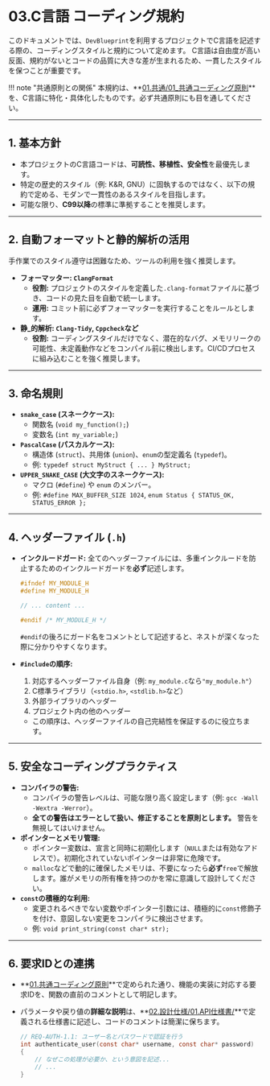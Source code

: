# 03.C言語 コーディング規約

このドキュメントでは、`DevBlueprint`を利用するプロジェクトでC言語を記述する際の、コーディングスタイルと規約について定めます。
C言語は自由度が高い反面、規約がないとコードの品質に大きな差が生まれるため、一貫したスタイルを保つことが重要です。

!!! note "共通原則との関係"
    本規約は、**[01.共通/01_共通コーディング原則](../../01_共通/01_共通コーディング原則.md)**を、C言語に特化・具体化したものです。必ず共通原則にも目を通してください。

---

## 1. 基本方針

*   本プロジェクトのC言語コードは、**可読性、移植性、安全性**を最優先します。
*   特定の歴史的スタイル（例: K&R, GNU）に固執するのではなく、以下の規約で定める、モダンで一貫性のあるスタイルを目指します。
*   可能な限り、**C99以降**の標準に準拠することを推奨します。

---

## 2. 自動フォーマットと静的解析の活用

手作業でのスタイル遵守は困難なため、ツールの利用を強く推奨します。

*   **フォーマッター: `ClangFormat`**
    *   **役割:** プロジェクトのスタイルを定義した`.clang-format`ファイルに基づき、コードの見た目を自動で統一します。
    *   **運用:** コミット前に必ずフォーマッターを実行することをルールとします。
*   **静_的解析: `Clang-Tidy`, `Cppcheck`など**
    *   **役割:** コーディングスタイルだけでなく、潜在的なバグ、メモリリークの可能性、未定義動作などをコンパイル前に検出します。CI/CDプロセスに組み込むことを強く推奨します。

---

## 3. 命名規則

*   **`snake_case` (スネークケース):**
    *   関数名 (`void my_function();`)
    *   変数名 (`int my_variable;`)
*   **`PascalCase` (パスカルケース):**
    *   構造体 (`struct`)、共用体 (`union`)、`enum`の型定義名 (`typedef`)。
    *   例: `typedef struct MyStruct { ... } MyStruct;`
*   **`UPPER_SNAKE_CASE` (大文字のスネークケース):**
    *   マクロ (`#define`) や `enum` のメンバー。
    *   例: `#define MAX_BUFFER_SIZE 1024`, `enum Status { STATUS_OK, STATUS_ERROR };`

---

## 4. ヘッダーファイル (`.h`)

*   **インクルードガード:** 全てのヘッダーファイルには、多重インクルードを防止するためのインクルードガードを**必ず**記述します。
    ```c
    #ifndef MY_MODULE_H
    #define MY_MODULE_H

    // ... content ...

    #endif /* MY_MODULE_H */
    ```
    `#endif`の後ろにガード名をコメントとして記述すると、ネストが深くなった際に分かりやすくなります。

*   **`#include`の順序:**
    1.  対応するヘッダーファイル自身（例: `my_module.c`なら`"my_module.h"`）
    2.  C標準ライブラリ（`<stdio.h>`, `<stdlib.h>`など）
    3.  外部ライブラリのヘッダー
    4.  プロジェクト内の他のヘッダー
    *   この順序は、ヘッダーファイルの自己完結性を保証するのに役立ちます。

---

## 5. 安全なコーディングプラクティス

*   **コンパイラの警告:**
    *   コンパイラの警告レベルは、可能な限り高く設定します（例: `gcc -Wall -Wextra -Werror`）。
    *   **全ての警告はエラーとして扱い、修正することを原則とします。** 警告を無視してはいけません。
*   **ポインターとメモリ管理:**
    *   ポインター変数は、宣言と同時に初期化します（`NULL`または有効なアドレスで）。初期化されていないポインターは非常に危険です。
    *   `malloc`などで動的に確保したメモリは、不要になったら**必ず**`free`で解放します。誰がメモリの所有権を持つのかを常に意識して設計してください。
*   **`const`の積極的な利用:**
    *   変更されるべきでない変数やポインター引数には、積極的に`const`修飾子を付け、意図しない変更をコンパイラに検出させます。
    *   例: `void print_string(const char* str);`

---

## 6. 要求IDとの連携

*   **[01.共通コーディング原則](../../01_共通/01_共通コーディング原則.md)**で定められた通り、機能の実装に対応する要求IDを、関数の直前のコメントとして明記します。
*   パラメータや戻り値の**詳細な説明**は、**[02.設計仕様/01.API仕様書/](../../../02_設計仕様/README.md)**で定義される仕様書に記述し、コードのコメントは簡潔に保ちます。

    ```c
    // REQ-AUTH-1.1: ユーザー名とパスワードで認証を行う
    int authenticate_user(const char* username, const char* password)
    {
        // なぜこの処理が必要か、という意図を記述...
        // ...
    }
    ```
    